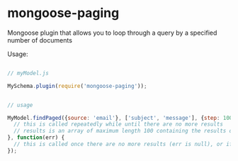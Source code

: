 # mongoose-paging

Mongoose plugin that allows you to loop through a query by a specified number of documents

Usage:

```javascript

// myModel.js

MySchema.plugin(require('mongoose-paging'));


// usage

MyModel.findPaged({source: 'email'}, ['subject', 'message'], {step: 100}, function(results) {
  // this is called repeatedly while until there are no more results
  // results is an array of maximum length 100 containing the results of your query
}, function(err) {
  // this is called once there are no more results (err is null), or if there is an error (then err is set)
});
```
